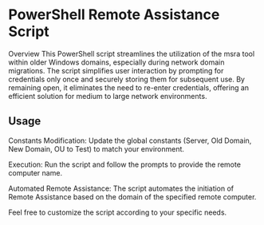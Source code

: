 # PowerShell Remote Assistance Script
Overview
This PowerShell script streamlines the utilization of the msra tool within older Windows domains, especially during network domain migrations. The script simplifies user interaction by prompting for credentials only once and securely storing them for subsequent use. By remaining open, it eliminates the need to re-enter credentials, offering an efficient solution for medium to large network environments.

## Usage
Constants Modification: Update the global constants (Server, Old Domain, New Domain, OU to Test) to match your environment.

Execution: Run the script and follow the prompts to provide the remote computer name.

Automated Remote Assistance: The script automates the initiation of Remote Assistance based on the domain of the specified remote computer.

Feel free to customize the script according to your specific needs.
